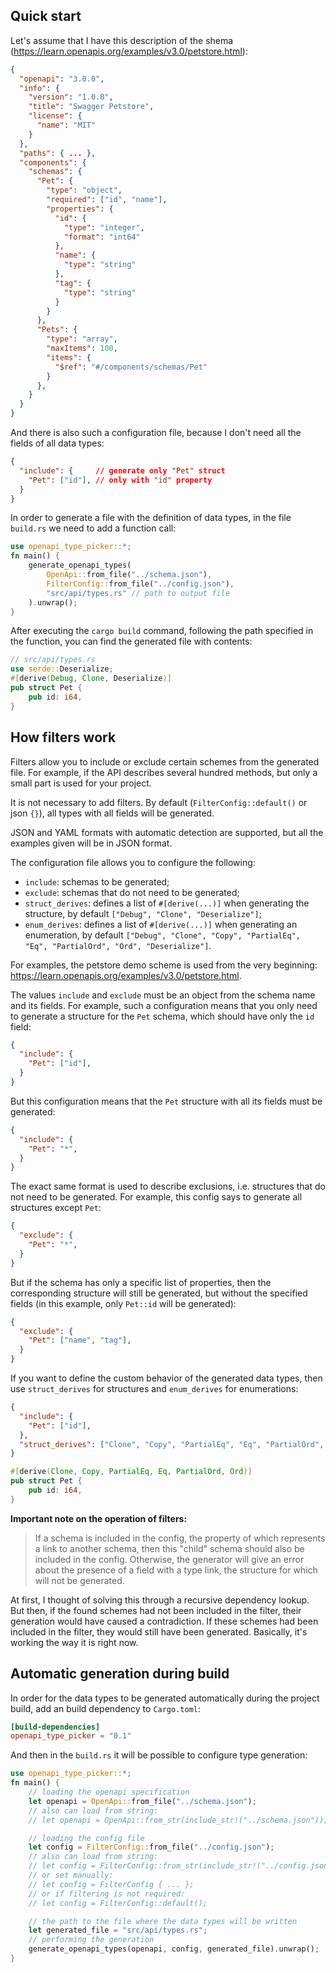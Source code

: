 ## Quick start

Let's assume that I have this description of the shema (https://learn.openapis.org/examples/v3.0/petstore.html):
```json
{
  "openapi": "3.0.0",
  "info": {
    "version": "1.0.0",
    "title": "Swagger Petstore",
    "license": {
      "name": "MIT"
    }
  },
  "paths": { ... },
  "components": {
    "schemas": {
      "Pet": {
        "type": "object",
        "required": ["id", "name"],
        "properties": {
          "id": {
            "type": "integer",
            "format": "int64"
          },
          "name": {
            "type": "string"
          },
          "tag": {
            "type": "string"
          }
        }
      },
      "Pets": {
        "type": "array",
        "maxItems": 100,
        "items": {
          "$ref": "#/components/schemas/Pet"
        }
      },
    }
  }
}
```
And there is also such a configuration file, because I don't need all the fields of all data types:
```json
{
  "include": {     // generate only "Pet" struct
    "Pet": ["id"], // only with "id" property
  }
}
```
In order to generate a file with the definition of data types, in the file `build.rs` we need to add a function call:
```rust
use openapi_type_picker::*;
fn main() {
    generate_openapi_types(
        OpenApi::from_file("../schema.json"),
        FilterConfig::from_file("../config.json"),
        "src/api/types.rs" // path to output file
    ).unwrap();
}
```
After executing the `cargo build` command, following the path specified in the function, you can find the generated file with contents:
```rust
// src/api/types.rs
use serde::Deserialize;
#[derive(Debug, Clone, Deserialize)]
pub struct Pet {
    pub id: i64,
}
```

## How filters work

Filters allow you to include or exclude certain schemes from the generated file. For example, if the API describes several hundred methods, but only a small part is used for your project.

It is not necessary to add filters. By default (`FilterConfig::default()` or json `{}`), all types with all fields will be generated.

JSON and YAML formats with automatic detection are supported, but all the examples given will be in JSON format.

The configuration file allows you to configure the following:
- `include`: schemas to be generated;
- `exclude`: schemas that do not need to be generated;
- `struct_derives`: defines a list of `#[derive(...)]` when generating the structure, by default `["Debug", "Clone", "Deserialize"]`;
- `enum_derives`: defines a list of `#[derive(...)]` when generating an enumeration, by default `["Debug", "Clone", "Copy", "PartialEq", "Eq", "PartialOrd", "Ord", "Deserialize"]`.

For examples, the petstore demo scheme is used from the very beginning: https://learn.openapis.org/examples/v3.0/petstore.html.

The values `include` and `exclude` must be an object from the schema name and its fields. For example, such a configuration means that you only need to generate a structure for the `Pet` schema, which should have only the `id` field:
```json
{
  "include": {
    "Pet": ["id"],
  }
}
```
But this configuration means that the `Pet` structure with all its fields must be generated:
```json
{
  "include": {
    "Pet": "*",
  }
}
```
The exact same format is used to describe exclusions, i.e. structures that do not need to be generated. For example, this config says to generate all structures except `Pet`:
```json
{
  "exclude": {
    "Pet": "*",
  }
}
```
But if the schema has only a specific list of properties, then the corresponding structure will still be generated, but without the specified fields (in this example, only `Pet::id` will be generated):
```json
{
  "exclude": {
    "Pet": ["name", "tag"],
  }
}
```
If you want to define the custom behavior of the generated data types, then use `struct_derives` for structures and `enum_derives` for enumerations:
```json
{
  "include": {
    "Pet": ["id"],
  },
  "struct_derives": ["Clone", "Copy", "PartialEq", "Eq", "PartialOrd", "Ord"]
}
```
```rust
#[derive(Clone, Copy, PartialEq, Eq, PartialOrd, Ord)]
pub struct Pet {
    pub id: i64,
}
```

**Important note on the operation of filters:**
> If a schema is included in the config, the property of which represents a link to another schema, then this "child" schema should also be included in the config. Otherwise, the generator will give an error about the presence of a field with a type link, the structure for which will not be generated.

At first, I thought of solving this through a recursive dependency lookup. But then, if the found schemes had not been included in the filter, their generation would have caused a contradiction. If these schemes had been included in the filter, they would still have been generated. Basically, it's working the way it is right now.

## Automatic generation during build

In order for the data types to be generated automatically during the project build, add an build dependency to `Cargo.toml`:
```toml
[build-dependencies]
openapi_type_picker = "0.1"
```
And then in the `build.rs` it will be possible to configure type generation:
```rust
use openapi_type_picker::*;
fn main() {
    // loading the openapi specification
    let openapi = OpenApi::from_file("../schema.json");
    // also can load from string:
    // let openapi = OpenApi::from_str(include_str!("../schema.json"));

    // loading the config file
    let config = FilterConfig::from_file("../config.json");
    // also can load from string:
    // let config = FilterConfig::from_str(include_str!("../config.json")));
    // or set manually:
    // let config = FilterConfig { ... };
    // or if filtering is not required:
    // let config = FilterConfig::default();

    // the path to the file where the data types will be written
    let generated_file = "src/api/types.rs";
    // performing the generation
    generate_openapi_types(openapi, config, generated_file).unwrap();
}
```
